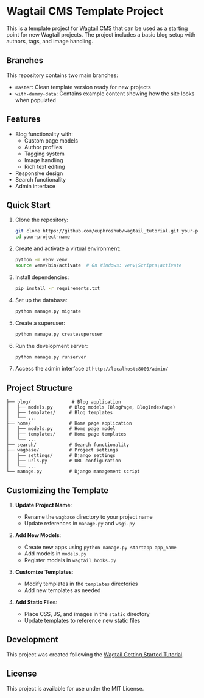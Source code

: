 # Wagtail CMS Template Project

This is a template project for [Wagtail CMS](https://wagtail.org/) that can be used as a starting point for new Wagtail projects. The project includes a basic blog setup with authors, tags, and image handling.

## Branches

This repository contains two main branches:

- `master`: Clean template version ready for new projects
- `with-dummy-data`: Contains example content showing how the site looks when populated

## Features

- Blog functionality with:
  - Custom page models
  - Author profiles
  - Tagging system
  - Image handling
  - Rich text editing
- Responsive design
- Search functionality
- Admin interface

## Quick Start

1. Clone the repository:
   ```bash
   git clone https://github.com/euphroshub/wagtail_tutorial.git your-project-name
   cd your-project-name
   ```

2. Create and activate a virtual environment:
   ```bash
   python -m venv venv
   source venv/bin/activate  # On Windows: venv\Scripts\activate
   ```

3. Install dependencies:
   ```bash
   pip install -r requirements.txt
   ```

4. Set up the database:
   ```bash
   python manage.py migrate
   ```

5. Create a superuser:
   ```bash
   python manage.py createsuperuser
   ```

6. Run the development server:
   ```bash
   python manage.py runserver
   ```

7. Access the admin interface at `http://localhost:8000/admin/`

## Project Structure

```
├── blog/               # Blog application
│   ├── models.py      # Blog models (BlogPage, BlogIndexPage)
│   ├── templates/     # Blog templates
│   └── ...
├── home/              # Home page application
│   ├── models.py      # Home page model
│   ├── templates/     # Home page templates
│   └── ...
├── search/            # Search functionality
├── wagbase/           # Project settings
│   ├── settings/      # Django settings
│   ├── urls.py        # URL configuration
│   └── ...
└── manage.py          # Django management script
```

## Customizing the Template

1. **Update Project Name**:
   - Rename the `wagbase` directory to your project name
   - Update references in `manage.py` and `wsgi.py`

2. **Add New Models**:
   - Create new apps using `python manage.py startapp app_name`
   - Add models in `models.py`
   - Register models in `wagtail_hooks.py`

3. **Customize Templates**:
   - Modify templates in the `templates` directories
   - Add new templates as needed

4. **Add Static Files**:
   - Place CSS, JS, and images in the `static` directory
   - Update templates to reference new static files

## Development

This project was created following the [Wagtail Getting Started Tutorial](https://docs.wagtail.org/en/stable/getting_started/tutorial.html).

## License

This project is available for use under the MIT License.
